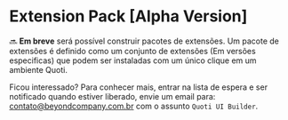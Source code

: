 # Extension Pack [Alpha Version]




🔜 **Em breve** será possível construir pacotes de extensões. Um pacote de extensões é definido como um conjunto de extensões (Em versões especificas) que podem ser instaladas com um único clique em um ambiente Quoti.



Ficou interessado? Para conhecer mais, entrar na lista de espera e ser notificado quando estiver liberado, envie um email para: [contato@beyondcompany.com.br](mailto:contato@beyondcompany.com.br) com o assunto `Quoti UI Builder`.